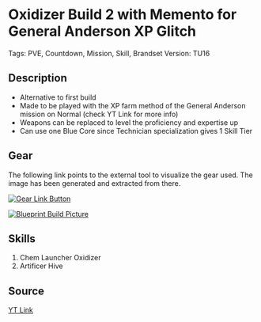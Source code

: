# Oxidizer Build 2 with Memento for General Anderson XP Glitch

Tags: PVE, Countdown, Mission, Skill, Brandset
Version: TU16

## Description

* Alternative to first build
* Made to be played with the XP farm method of the General Anderson mission on Normal (check YT Link for more info)
* Weapons can be replaced to level the proficiency and expertise up
* Can use one Blue Core since Technician specialization gives 1 Skill Tier

## Gear

The following link points to the external tool to visualize the gear used.
The image has been generated and extracted from there.

[![Gear Link Button]({{site.baseurl}}/assets/images/gear-button.png)](https://mxswat.github.io/mx-division-builds/#/MwTgtAjBbgDJwz2U1L1IFwBYBsbIFIJEN4AmA9HAdmJlRMlgA4r2zNg6oGyOBsTBDa84gici6IxkuUNCpciOuXzB8-IeWzR4IfHXgawLLZh2l5aTAFYgA)

[![Blueprint Build Picture]({{site.baseurl}}/assets/images/Oxidizer-Build-1-General-Anderson-XP-Glitch.jpg)]({{site.baseurl}}/assets/images/Oxidizer-Build-1-General-Anderson-XP-Glitch.jpg)

## Skills

1. Chem Launcher Oxidizer
2. Artificer Hive

## Source

[YT Link](https://youtu.be/LP_vsZtVmg4)